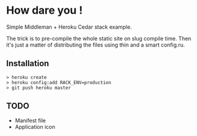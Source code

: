 How dare you !
==============

Simple Middleman + Heroku Cedar stack example.

The trick is to pre-compile the whole static site on slug compile time.
Then it's just a matter of distributing the files using thin and a smart
config.ru.

Installation
------------

```
> heroku create
> heroku config:add RACK_ENV=production
> git push heroku master
```

TODO
----

* Manifest file
* Application icon
